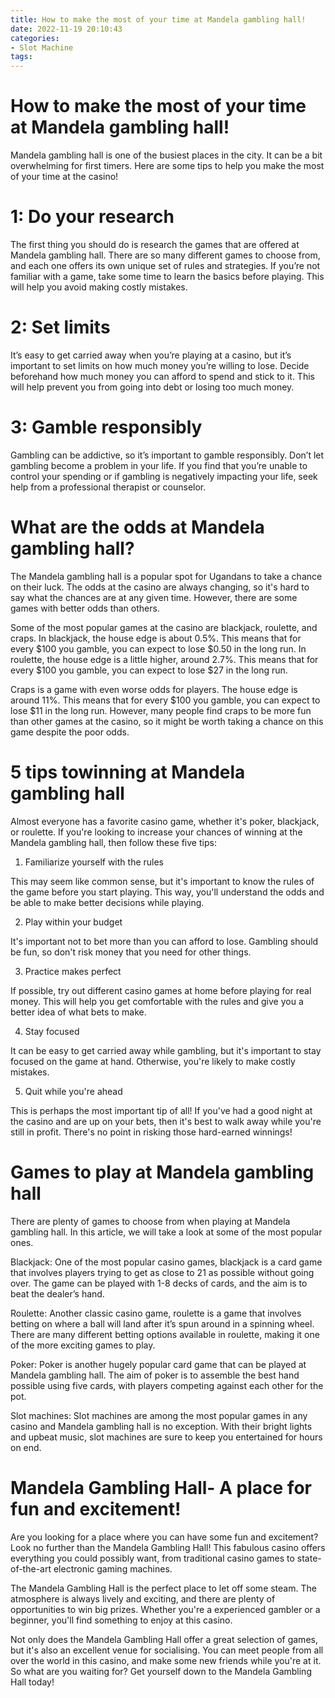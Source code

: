 ```yaml
---
title: How to make the most of your time at Mandela gambling hall!
date: 2022-11-19 20:10:43
categories:
- Slot Machine
tags:
---
```



#  How to make the most of your time at Mandela gambling hall!

Mandela gambling hall is one of the busiest places in the city. It can be a bit overwhelming for first timers. Here are some tips to help you make the most of your time at the casino!

# 1: Do your research

The first thing you should do is research the games that are offered at Mandela gambling hall. There are so many different games to choose from, and each one offers its own unique set of rules and strategies. If you’re not familiar with a game, take some time to learn the basics before playing. This will help you avoid making costly mistakes.

# 2: Set limits

It’s easy to get carried away when you’re playing at a casino, but it’s important to set limits on how much money you’re willing to lose. Decide beforehand how much money you can afford to spend and stick to it. This will help prevent you from going into debt or losing too much money.

# 3: Gamble responsibly

Gambling can be addictive, so it’s important to gamble responsibly. Don’t let gambling become a problem in your life. If you find that you’re unable to control your spending or if gambling is negatively impacting your life, seek help from a professional therapist or counselor.

#  What are the odds at Mandela gambling hall?

The Mandela gambling hall is a popular spot for Ugandans to take a chance on their luck. The odds at the casino are always changing, so it's hard to say what the chances are at any given time. However, there are some games with better odds than others.

Some of the most popular games at the casino are blackjack, roulette, and craps. In blackjack, the house edge is about 0.5%. This means that for every $100 you gamble, you can expect to lose $0.50 in the long run. In roulette, the house edge is a little higher, around 2.7%. This means that for every $100 you gamble, you can expect to lose $27 in the long run.

 Craps is a game with even worse odds for players. The house edge is around 11%. This means that for every $100 you gamble, you can expect to lose $11 in the long run. However, many people find craps to be more fun than other games at the casino, so it might be worth taking a chance on this game despite the poor odds.

#  5 tips towinning at Mandela gambling hall

Almost everyone has a favorite casino game, whether it's poker, blackjack, or roulette. If you're looking to increase your chances of winning at the Mandela gambling hall, then follow these five tips:

1. Familiarize yourself with the rules

This may seem like common sense, but it's important to know the rules of the game before you start playing. This way, you'll understand the odds and be able to make better decisions while playing.

2. Play within your budget

It's important not to bet more than you can afford to lose. Gambling should be fun, so don't risk money that you need for other things.

3. Practice makes perfect

If possible, try out different casino games at home before playing for real money. This will help you get comfortable with the rules and give you a better idea of what bets to make.

4. Stay focused

It can be easy to get carried away while gambling, but it's important to stay focused on the game at hand. Otherwise, you're likely to make costly mistakes.

5. Quit while you're ahead

This is perhaps the most important tip of all! If you've had a good night at the casino and are up on your bets, then it's best to walk away while you're still in profit. There's no point in risking those hard-earned winnings!

#  Games to play at Mandela gambling hall

There are plenty of games to choose from when playing at Mandela gambling hall. In this article, we will take a look at some of the most popular ones.

Blackjack: One of the most popular casino games, blackjack is a card game that involves players trying to get as close to 21 as possible without going over. The game can be played with 1-8 decks of cards, and the aim is to beat the dealer’s hand.

Roulette: Another classic casino game, roulette is a game that involves betting on where a ball will land after it’s spun around in a spinning wheel. There are many different betting options available in roulette, making it one of the more exciting games to play.

Poker: Poker is another hugely popular card game that can be played at Mandela gambling hall. The aim of poker is to assemble the best hand possible using five cards, with players competing against each other for the pot.

Slot machines: Slot machines are among the most popular games in any casino and Mandela gambling hall is no exception. With their bright lights and upbeat music, slot machines are sure to keep you entertained for hours on end.

#  Mandela Gambling Hall- A place for fun and excitement!

Are you looking for a place where you can have some fun and excitement? Look no further than the Mandela Gambling Hall! This fabulous casino offers everything you could possibly want, from traditional casino games to state-of-the-art electronic gaming machines.

The Mandela Gambling Hall is the perfect place to let off some steam. The atmosphere is always lively and exciting, and there are plenty of opportunities to win big prizes. Whether you're a experienced gambler or a beginner, you'll find something to enjoy at this casino.

Not only does the Mandela Gambling Hall offer a great selection of games, but it's also an excellent venue for socialising. You can meet people from all over the world in this casino, and make some new friends while you're at it. So what are you waiting for? Get yourself down to the Mandela Gambling Hall today!